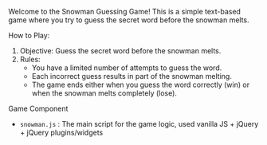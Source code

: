 Welcome to the Snowman Guessing Game! 
This is a simple text-based game where you try to guess the secret word before the snowman melts.

How to Play:
1. Objective: Guess the secret word before the snowman melts.
2. Rules:
   - You have a limited number of attempts to guess the word.
   - Each incorrect guess results in part of the snowman melting.
   - The game ends either when you guess the word correctly (win) or when the snowman melts completely (lose).
  
Game Component
- `snowman.js` : The main script for the game logic, used vanilla JS + jQuery + jQuery plugins/widgets
